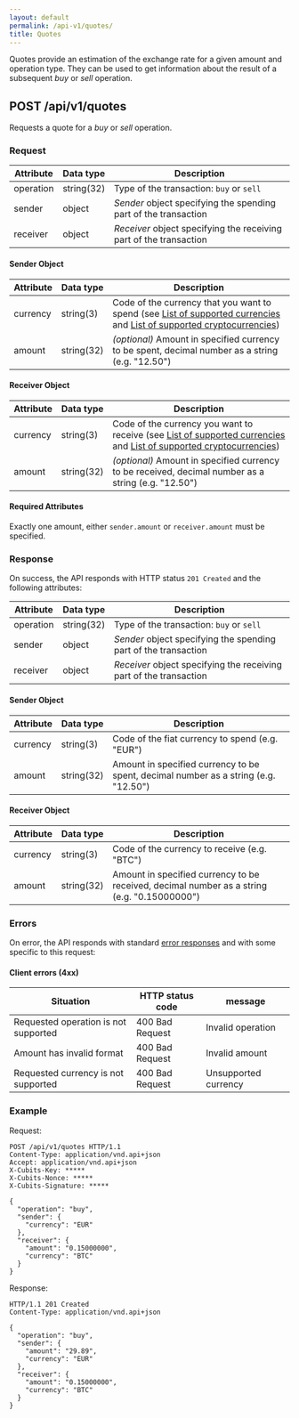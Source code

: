 ```yaml
---
layout: default
permalink: /api-v1/quotes/
title: Quotes
---
```

Quotes provide an estimation of the exchange rate for a given amount and operation type. They can be used to get information about the result of a subsequent *buy* or *sell* operation.

## POST /api/v1/quotes

Requests a quote for a *buy* or *sell* operation.

### Request

Attribute   | Data type   | Description
------------|-------------|--------------
operation   | string(32)  | Type of the transaction: `buy` or `sell`
sender      | object      | *Sender* object specifying the spending part of the transaction
receiver    | object      | *Receiver* object specifying the receiving part of the transaction

#### Sender Object

Attribute   | Data type   | Description
------------|-------------|--------------
currency    | string(3)   | Code of the currency that you want to spend (see [List of supported currencies](/merchant-api-documentation/appendices/#supported_fiat_currencies) and [List of supported cryptocurrencies](/merchant-api-documentation/appendices/#supported_cryptocurrencies))
amount      | string(32)  | *(optional)* Amount in specified currency to be spent, decimal number as a string (e.g. "12.50")

#### Receiver Object

Attribute   | Data type   | Description
------------|-------------|--------------
currency    | string(3)   | Code of the currency you want to receive (see [List of supported currencies](/merchant-api-documentation/appendices/#supported_fiat_currencies) and [List of supported cryptocurrencies](/merchant-api-documentation/appendices/#supported_cryptocurrencies))
amount      | string(32)  | *(optional)* Amount in specified currency to be received, decimal number as a string (e.g. "12.50")

#### Required Attributes

Exactly one amount, either `sender.amount` or `receiver.amount` must be specified.

### Response

On success, the API responds with HTTP status `201 Created` and the following attributes:

Attribute   | Data type   | Description
------------|-------------|--------------
operation   | string(32)  | Type of the transaction: `buy` or `sell`
sender      | object      | *Sender* object specifying the spending part of the transaction
receiver    | object      | *Receiver* object specifying the receiving part of the transaction

#### Sender Object

Attribute   | Data type   | Description
------------|-------------|--------------
currency    | string(3)   | Code of the fiat currency to spend (e.g. "EUR")
amount      | string(32)   | Amount in specified currency to be spent, decimal number as a string (e.g. "12.50")

#### Receiver Object

Attribute   | Data type   | Description
------------|-------------|--------------
currency    | string(3)   | Code of the currency to receive (e.g. "BTC")
amount      | string(32)   | Amount in specified currency to be received, decimal number as a string (e.g. "0.15000000")

### Errors

On error, the API responds with standard [error responses](/merchant-api-documentation/request_response/#error_responses) and with some specific to this request:

#### Client errors (4xx)

Situation                 | HTTP status code  | message
--------------------------|-------------------|-------------
Requested operation is not supported | 400 Bad Request | Invalid operation
Amount has invalid format | 400 Bad Request   | Invalid amount
Requested currency is not supported | 400 Bad Request   | Unsupported currency

### Example

Request:
```
POST /api/v1/quotes HTTP/1.1
Content-Type: application/vnd.api+json
Accept: application/vnd.api+json
X-Cubits-Key: *****
X-Cubits-Nonce: *****
X-Cubits-Signature: *****

{
  "operation": "buy",
  "sender": {
    "currency": "EUR"
  },
  "receiver": {
    "amount": "0.15000000",
    "currency": "BTC"
  }
}
```

Response:
```
HTTP/1.1 201 Created
Content-Type: application/vnd.api+json

{
  "operation": "buy",
  "sender": {
    "amount": "29.89",
    "currency": "EUR"
  },
  "receiver": {
    "amount": "0.15000000",
    "currency": "BTC"
  }
}
```
